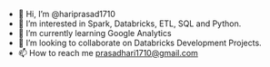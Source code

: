 - 👋 Hi, I’m @hariprasad1710
- 👀 I’m interested in Spark, Databricks, ETL, SQL and Python.
- 🌱 I’m currently learning Google Analytics
- 💞️ I’m looking to collaborate on Databricks Development Projects.
- 📫 How to reach me prasadhari1710@gmail.com

<!---
hariprasad1710/hariprasad1710 is a ✨ special ✨ repository because its `README.md` (this file) appears on your GitHub profile.
You can click the Preview link to take a look at your changes.
--->

